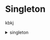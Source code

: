 # Singleton

kbkj

<details>
  <summary>singleton</summary>
   
  ## Executando o arquivo `00_padrao_singleton.py`

  ![Explicação dos Arquivos](imagens\Singleton_1.png)
  
  Este script demonstra de maneira simplificada as funcionalidades de como deve ser feito o padrão singleton, que tem como base a ideia de ter apenas um objeto da mesma instância
  
</details>